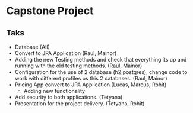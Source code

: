 # Capstone Project

## Taks

- Database (All)
- Convert to JPA Application (Raul, Mainor)
- Adding the new Testing methods and check that everything its up and running with the old testing methods. (Raul, Mainor)
- Configuration for the use of 2 database (h2,postgres), change code to work with different profiles os this 2 databases. (Raul, Mainor)
- Pricing App convert to JPA Application (Lucas, Marcus, Rohit)
    - Adding new functionality
- Add security to both applications. (Tetyana)
- Presentation for the project delivery. (Tetyana, Rohit)

